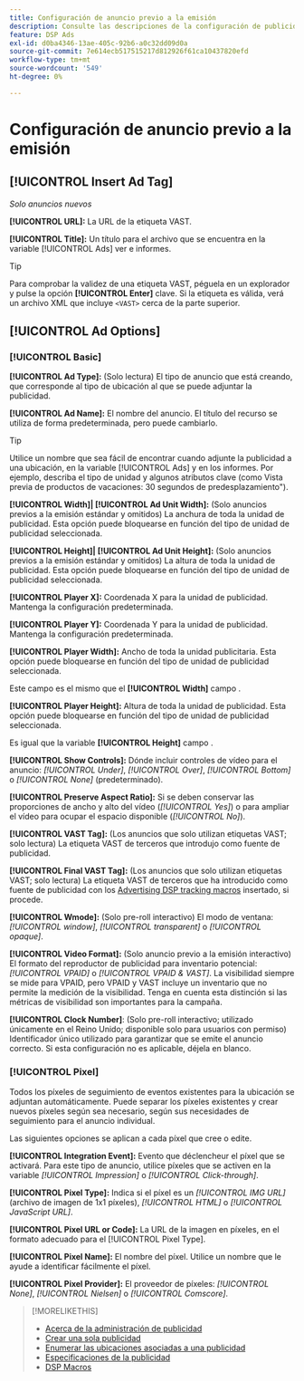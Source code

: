 ```yaml
---
title: Configuración de anuncio previo a la emisión
description: Consulte las descripciones de la configuración de publicidad disponible para los anuncios previos a la emisión.
feature: DSP Ads
exl-id: d0ba4346-13ae-405c-92b6-a0c32dd09d0a
source-git-commit: 7e614ecb517515217d812926f61ca10437820efd
workflow-type: tm+mt
source-wordcount: '549'
ht-degree: 0%

---
```


# Configuración de anuncio previo a la emisión

## [!UICONTROL Insert Ad Tag]

*Solo anuncios nuevos*

**[!UICONTROL URL]:** La URL de la etiqueta VAST.

**[!UICONTROL Title]:** Un título para el archivo que se encuentra en la variable [!UICONTROL Ads] ver e informes.

>[!TIP]
>
> Para comprobar la validez de una etiqueta VAST, péguela en un explorador y pulse la opción **[!UICONTROL Enter]** clave. Si la etiqueta es válida, verá un archivo XML que incluye `<VAST>` cerca de la parte superior.

## [!UICONTROL Ad Options]

### [!UICONTROL Basic]

**[!UICONTROL Ad Type]:** (Solo lectura) El tipo de anuncio que está creando, que corresponde al tipo de ubicación al que se puede adjuntar la publicidad.

**[!UICONTROL Ad Name]:** El nombre del anuncio. El título del recurso se utiliza de forma predeterminada, pero puede cambiarlo.

>[!TIP]
>
> Utilice un nombre que sea fácil de encontrar cuando adjunte la publicidad a una ubicación, en la variable [!UICONTROL Ads] y en los informes. Por ejemplo, describa el tipo de unidad y algunos atributos clave (como Vista previa de productos de vacaciones: 30 segundos de predesplazamiento&quot;).

**[!UICONTROL Width]| [!UICONTROL Ad Unit Width]:** (Solo anuncios previos a la emisión estándar y omitidos) La anchura de toda la unidad de publicidad. Esta opción puede bloquearse en función del tipo de unidad de publicidad seleccionada.

**[!UICONTROL Height]| [!UICONTROL Ad Unit Height]:** (Solo anuncios previos a la emisión estándar y omitidos) La altura de toda la unidad de publicidad. Esta opción puede bloquearse en función del tipo de unidad de publicidad seleccionada.

**[!UICONTROL Player X]:** Coordenada X para la unidad de publicidad. Mantenga la configuración predeterminada.

**[!UICONTROL Player Y]:** Coordenada Y para la unidad de publicidad. Mantenga la configuración predeterminada.

**[!UICONTROL Player Width]:** Ancho de toda la unidad publicitaria. Esta opción puede bloquearse en función del tipo de unidad de publicidad seleccionada.

Este campo es el mismo que el **[!UICONTROL Width]** campo .

**[!UICONTROL Player Height]:** Altura de toda la unidad de publicidad. Esta opción puede bloquearse en función del tipo de unidad de publicidad seleccionada.

Es igual que la variable **[!UICONTROL Height]** campo .

**[!UICONTROL Show Controls]:** Dónde incluir controles de vídeo para el anuncio: *[!UICONTROL Under]*, *[!UICONTROL Over]*, *[!UICONTROL Bottom]* o *[!UICONTROL None]* (predeterminado).

**[!UICONTROL Preserve Aspect Ratio]:** Si se deben conservar las proporciones de ancho y alto del vídeo (*[!UICONTROL Yes]*) o para ampliar el vídeo para ocupar el espacio disponible (*[!UICONTROL No]*).

**[!UICONTROL VAST Tag]:** (Los anuncios que solo utilizan etiquetas VAST; solo lectura) La etiqueta VAST de terceros que introdujo como fuente de publicidad.

**[!UICONTROL Final VAST Tag]:** (Los anuncios que solo utilizan etiquetas VAST; solo lectura) La etiqueta VAST de terceros que ha introducido como fuente de publicidad con los [Advertising DSP tracking macros](/help/dsp/campaign-management/macros.md) insertado, si procede.

**[!UICONTROL Wmode]:** (Solo pre-roll interactivo) El modo de ventana: *[!UICONTROL window]*, *[!UICONTROL transparent]* o *[!UICONTROL opaque]*.

**[!UICONTROL Video Format]:** (Solo anuncio previo a la emisión interactivo) El formato del reproductor de publicidad para inventario potencial: *[!UICONTROL VPAID]* o *[!UICONTROL VPAID & VAST]*. La visibilidad siempre se mide para VPAID, pero VPAID y VAST incluye un inventario que no permite la medición de la visibilidad. Tenga en cuenta esta distinción si las métricas de visibilidad son importantes para la campaña.

**[!UICONTROL Clock Number]**: (Solo pre-roll interactivo; utilizado únicamente en el Reino Unido; disponible solo para usuarios con permiso) Identificador único utilizado para garantizar que se emite el anuncio correcto. Si esta configuración no es aplicable, déjela en blanco.

### [!UICONTROL Pixel]

Todos los píxeles de seguimiento de eventos existentes para la ubicación se adjuntan automáticamente. Puede separar los píxeles existentes y crear nuevos píxeles según sea necesario, según sus necesidades de seguimiento para el anuncio individual.

Las siguientes opciones se aplican a cada píxel que cree o edite.

**[!UICONTROL Integration Event]:** Evento que déclencheur el píxel que se activará. Para este tipo de anuncio, utilice píxeles que se activen en la variable *[!UICONTROL Impression]* o *[!UICONTROL Click-through]*.

**[!UICONTROL Pixel Type]:** Indica si el píxel es un *[!UICONTROL IMG URL]* (archivo de imagen de 1x1 píxeles), *[!UICONTROL HTML]* o *[!UICONTROL JavaScript URL]*.

**[!UICONTROL Pixel URL or Code]:** La URL de la imagen en píxeles, en el formato adecuado para el [!UICONTROL Pixel Type].

**[!UICONTROL Pixel Name]:** El nombre del píxel. Utilice un nombre que le ayude a identificar fácilmente el píxel.

**[!UICONTROL Pixel Provider]:** El proveedor de píxeles: *[!UICONTROL None]*, *[!UICONTROL Nielsen]* o *[!UICONTROL Comscore]*.

>[!MORELIKETHIS]
>
>* [Acerca de la administración de publicidad](ad-about.md)
>* [Crear una sola publicidad](ad-create.md)
>* [Enumerar las ubicaciones asociadas a una publicidad](/help/dsp/campaign-management/ads/ad-list-placements.md)
>* [Especificaciones de la publicidad](ad-specs.md)
>* [DSP Macros](/help/dsp/campaign-management/macros.md)

